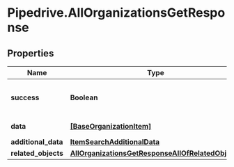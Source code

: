 # Pipedrive.AllOrganizationsGetResponse

## Properties

Name | Type | Description | Notes
------------ | ------------- | ------------- | -------------
**success** | **Boolean** | If the response is successful or not | [optional] 
**data** | [**[BaseOrganizationItem]**](BaseOrganizationItem.md) | The array of organizations | [optional] 
**additional_data** | [**ItemSearchAdditionalData**](ItemSearchAdditionalData.md) |  | [optional] 
**related_objects** | [**AllOrganizationsGetResponseAllOfRelatedObjects**](AllOrganizationsGetResponseAllOfRelatedObjects.md) |  | [optional] 


